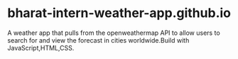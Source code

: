 # bharat-intern-weather-app.github.io
A weather app that pulls from the openweathermap API to allow users to search for and view the forecast in cities worldwide.Build with JavaScript,HTML,CSS.
